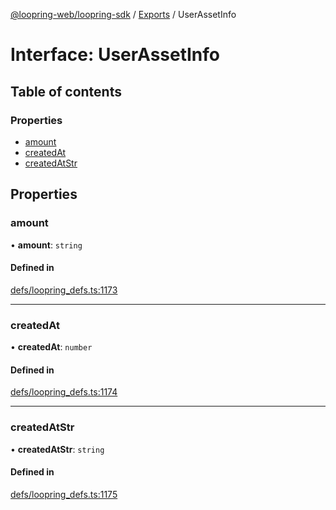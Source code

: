 [@loopring-web/loopring-sdk](../README.md) / [Exports](../modules.md) / UserAssetInfo

# Interface: UserAssetInfo

## Table of contents

### Properties

- [amount](UserAssetInfo.md#amount)
- [createdAt](UserAssetInfo.md#createdat)
- [createdAtStr](UserAssetInfo.md#createdatstr)

## Properties

### amount

• **amount**: `string`

#### Defined in

[defs/loopring_defs.ts:1173](https://github.com/Loopring/loopring_sdk/blob/24fdf4c/src/defs/loopring_defs.ts#L1173)

___

### createdAt

• **createdAt**: `number`

#### Defined in

[defs/loopring_defs.ts:1174](https://github.com/Loopring/loopring_sdk/blob/24fdf4c/src/defs/loopring_defs.ts#L1174)

___

### createdAtStr

• **createdAtStr**: `string`

#### Defined in

[defs/loopring_defs.ts:1175](https://github.com/Loopring/loopring_sdk/blob/24fdf4c/src/defs/loopring_defs.ts#L1175)
